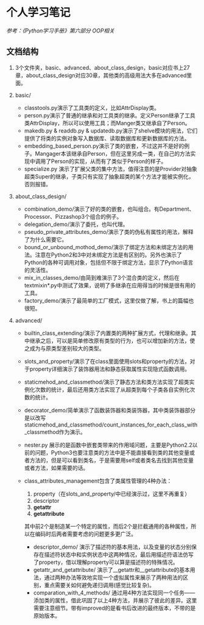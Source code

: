 # 个人学习笔记
_参考：《Python学习手册》第六部分 OOP相关_

## 文档结构
1. 3个文件夹，basic、advanced、about_class_design，basic对应书上27章，about_class_design对应30章，其他类的高级用法大多在advanced里面。

2. basic/
   * classtools.py演示了工具类的定义，比如AttrDisplay类。
   * person.py演示了普通的继承和对工具类的继承。定义Person继承了工具类AttrDisplay，所以可以使用工具；而Manger类又继承自了Person。
   * makedb.py & readdb.py & updatedb.py演示了shelve模块的用法，它们提供了将类的实例对象写入数据库、读取数据库和更新数据库的方法。
   * embedding_based_person.py演示了类的嵌套，不过这并不是好的例子。Mangager本该继承自Person，但在这里另成一类，在自己的方法实现中调用了Person的实现，从而有了类似于Person的样子。
   * specialize.py 演示了扩展父类的集中方法，值得注意的是Provider对抽象超类Super的继承，子类只有实现了抽象超类的某个方法才能被实例化，否则报错。

3. about_class_design/
   * combination_demo/演示了好的类的嵌套，也叫组合。有Department、Processor、Pizzashop3个组合的例子。
   * delegation_demo/演示了委托，也叫代理。
   * pseudo_private_attributes_demo/演示了类的伪私有属性的用法，解释了为什么需要它。
   * bound_or_unbound_mothod_demo/演示了绑定方法和未绑定方法的用法。注意在Python2和3中对未绑定方法是有区别的。另外也演示了Python的各种可调用对象，包括但不限于绑定方法，显示了Python语言的灵活性。
   * mix_in_classes_demo/由简到难演示了3个混合类的定义，然后在textmixin*.py中测试了效果，说明了多继承在应用得当的时候是很有用的工具。
   * factory_demo/演示了最简单的工厂模式，这里仅做了解，书上的篇幅也很短。
   
4. advanced/
   * builtin_class_extending/演示了内置类的两种扩展方式，代理和继承。其中继承之后，可以是简单修改原有类型的行为，也可以增加新的方法，使之成为与原类型差别较大的类型。
   * slots_and_property/演示了在class里面使用slots和property的方法，对于property详细演示了装饰器用法和静态获取属性实现隐式函数调用。
   * staticmehod_and_classmethod/演示了静态方法和类方法实现了超类实例化次数的统计，最后还用类方法实现了从超类到每个子类各自实例化次数的统计。
   * decorator_demo/简单演示了函数装饰器和类装饰器，其中类装饰器部分是以改写staticmehod_and_classmethod/count_instances_for_each_class_with_classmethod作为演示。
   * nester.py 展示的是函数中嵌套类带来的作用域问题，主要是Python2.2以前的问题，Python3也要注意类的方法中是不能直接看到类的其他变量或者方法的，但是可以看到类名，于是需要用self或者类名去找到其他变量或者方法，如果需要的话。
   * class_attributes_management包含了类属性管理的4种办法：
     1. property（在slots_and_property/中已经演示过，这里不再重复）
     2.  descriptor
     3.  __getattr__
     4.  __getattribute__ 
     
     其中前2个是制造某一个特定的属性，而后2个是拦截通用的各种属性，所以在编码时后两者需要考虑的问题更多更广泛。
     - descriptor_demo/ 演示了描述符的基本用法，以及变量的状态分别保存在描述符状态中和实例状态中这两种情况，最后用描述符语法仿写了property，借以理解property可以算是描述符的特殊情况。
     - getattr_and_getattribute/ 演示了__getattr和__getattribute的基本用法，通过两种办法等效地实现一个虚拟属性来展示了两种用法的区别，重点需要关如何避免递归调用(感觉比较复杂)。
     - comparation_with_4_methods/ 通过用4种方法实现同一个任务——添加类的属性，借此巩固了以上4种方法，并展示了彼此的差异。这里需要注意细节。带有improved的是看书后改进的最终版本，不带的是原始版本。

